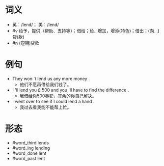 # 词义
- 英：/lend/； 美：/lend/
- #v 给予，提供（帮助、支持等）；借给；给…增加，增添(特色)；借出；(向…)贷(款)
- #n (短期)贷款
# 例句
- They won 't lend us any more money .
	- 他们不愿再借给我们钱了。
- I 'll lend you £ 500 and you 'll have to find the difference .
	- 我借给你500英镑，其余的你自己解决。
- I went over to see if I could lend a hand .
	- 我过去看我能不能帮上忙。
# 形态
- #word_third lends
- #word_ing lending
- #word_done lent
- #word_past lent
